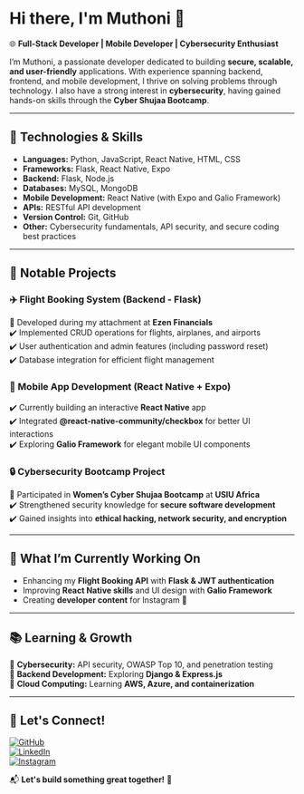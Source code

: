 # Hi there, I'm Muthoni 👋  

🌐 **Full-Stack Developer | Mobile Developer | Cybersecurity Enthusiast**  

I’m Muthoni, a passionate developer dedicated to building **secure, scalable, and user-friendly** applications. With experience spanning backend, frontend, and mobile development, I thrive on solving problems through technology. I also have a strong interest in **cybersecurity**, having gained hands-on skills through the **Cyber Shujaa Bootcamp**.  

---

## 🔧 Technologies & Skills  

- **Languages:** Python, JavaScript, React Native, HTML, CSS  
- **Frameworks:** Flask, React Native, Expo  
- **Backend:** Flask, Node.js  
- **Databases:** MySQL, MongoDB  
- **Mobile Development:** React Native (with Expo and Galio Framework)  
- **APIs:** RESTful API development  
- **Version Control:** Git, GitHub  
- **Other:** Cybersecurity fundamentals, API security, and secure coding best practices  

---

## 💼 Notable Projects  

### ✈️ Flight Booking System (Backend - Flask)  
📌 Developed during my attachment at **Ezen Financials**  
✔️ Implemented CRUD operations for flights, airplanes, and airports  
✔️ User authentication and admin features (including password reset)  
✔️ Database integration for efficient flight management  

### 📱 Mobile App Development (React Native + Expo)  
✔️ Currently building an interactive **React Native** app  
✔️ Integrated **@react-native-community/checkbox** for better UI interactions  
✔️ Exploring **Galio Framework** for elegant mobile UI components  

### 🔒 Cybersecurity Bootcamp Project  
📌 Participated in **Women’s Cyber Shujaa Bootcamp** at **USIU Africa**  
✔️ Strengthened security knowledge for **secure software development**  
✔️ Gained insights into **ethical hacking, network security, and encryption**  

---

## 🚀 What I’m Currently Working On  

- Enhancing my **Flight Booking API** with **Flask & JWT authentication**  
- Improving **React Native skills** and UI design with **Galio Framework**  
- Creating **developer content** for Instagram 📱  

---

## 📚 Learning & Growth  

🌟 **Cybersecurity:** API security, OWASP Top 10, and penetration testing  
🌟 **Backend Development:** Exploring **Django & Express.js**  
🌟 **Cloud Computing:** Learning **AWS, Azure, and containerization**  

---

## 🎯 Let's Connect!  

[![GitHub](https://img.shields.io/badge/GitHub-@simplymuthoni-black?style=for-the-badge&logo=github)](https://github.com/simplymuthoni)  
[![LinkedIn](https://img.shields.io/badge/LinkedIn-Patricia%20Mugo-blue?style=for-the-badge&logo=linkedin)](https://www.linkedin.com/in/patricia-m-a70461136/)  
[![Instagram](https://img.shields.io/badge/Instagram-@yourhandle-pink?style=for-the-badge&logo=instagram)](#)  

📬 **Let's build something great together!** 🚀  
